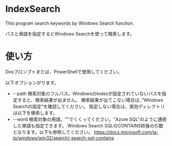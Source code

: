 # IndexSearch
This program search keywords by Windows Search function.

パスと用語を指定するとWindows Searchを使って検索します。

# 使い方

Dosプロンプトまたは、PowerShellで使用してください。

以下オプションがります。
 - --path 検索対象のフルパス。WindowsのIndexが設定されていないパスを指定すると、検索結果が出ません。
検索結果が出てこない場合は、”Windows Searchの設定”を確認してください。
指定しない場合は、実効ディレクトリは以下を検索します。
 - --word 検索対象の用語。""でくくってください。"Azure SQL"のように連続した単語も指定できます。
Windows Search SQLのCONTAINS術後の引数となります。以下も参照してください。
https://docs.microsoft.com/ja-jp/windows/win32/search/-search-sql-contains
